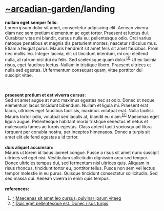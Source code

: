 <h1><b><a href="https://github.com/arcadian-garden">~arcadian-garden/</a></b>landing</h1>

<b><a id="Nullam-eget-semper-felis">nullam eget semper felis:</a></b><br>
Lorem ipsum dolor sit amet, consectetur adipiscing elit. Aenean viverra diam nec sem pretium elementum ac eget tortor. Praesent at luctus dui. Curabitur vitae mi blandit, cursus nulla eu, pellentesque odio. Orci varius natoque penatibus et magnis dis parturient montes, nascetur ridiculus mus. Etiam a feugiat purus. Mauris hendrerit sit amet felis sit amet faucibus. Proin nec mollis leo. Integer lacinia, elit ut tincidunt interdum, mi orci eleifend nulla, at rutrum nisl dui eu felis. Sed scelerisque quam dolor.<sup><a id="#cite_ref-maecenas" href="#cite-maecenas">[1]</a></sup> Ut eu lacinia risus, eget faucibus lectus. Nullam in tristique libero. Praesent ultrices ut nulla sed egestas. Ut fermentum consequat quam, vitae porttitor dui suscipit vitae. 

<br>
<br>
<b><a id="Praesent-pretium-et-est-viverra-cursus">praesent pretium et est viverra cursus:</a></b><br>
Sed sit amet augue at nunc maximus egestas nec at odio. Donec ut neque elementum lacus tincidunt bibendum. Nullam et ligula mi. Praesent erat lacus, ultricies eget faucibus facilisis, maximus volutpat erat. Nulla facilisi. Mauris tortor odio, volutpat sed iaculis at, blandit eu diam.<sup><a id="#cite_ref-duis" href="#cite-duis">[2]</a></sup> Maecenas eget ligula augue. Pellentesque habitant morbi tristique senectus et netus et malesuada fames ac turpis egestas. Class aptent taciti sociosqu ad litora torquent per conubia nostra, per inceptos himenaeos. Donec a turpis sit amet elit eleifend egestas a id tortor. 

<br>
<br>
<b><a id="Duis-aliquet-accumsan">duis aliquet accumsan:</a></b><br>
Mauris ut lorem id lacus laoreet congue. Fusce a risus sit amet nunc suscipit ultrices vel eget nisi. Vestibulum sollicitudin dignissim arcu sed tempor. Donec ultricies tempus dui, sed fermentum nisl ultrices quis. Aliquam in risus rhoncus, tincidunt tortor eu, porttitor tellus. Fusce non sem vel lectus tempor molestie in eu purus. Quisque tincidunt consectetur sollicitudin. Sed sed massa dui. Aenean viverra in enim quis tempus. 

<br>
<br>
<b><a id="references">references:</a></b>
<ol type = "1">
    <li id="cite-maecenas">
        <a  href="#cite_ref-maecenas">^</a> <a href="Maecenas sit amet leo cursus, pulvinar ipsum vitae">Maecenas sit amet leo cursus, pulvinar ipsum vitaeg</a>
    </li>
    <li id="cite-duis">
        <a href="#cite_ref-duis">^</a> <a href="Duis eget pellentesque est. Donec risus turpis">Duis eget pellentesque est. Donec risus turpis</a>
    </li>
</ol>